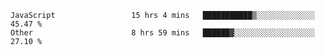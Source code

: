 
<!--
**xy406043/xy406043** is a ✨ _special_ ✨ repository because its `README.md` (this file) appears on your GitHub profile.

Here are some ideas to get you started:

- 🔭 I’m currently working on ...
- 🌱 I’m currently learning ...
- 👯 I’m looking to collaborate on ...
- 🤔 I’m looking for help with ...
- 💬 Ask me about ...
- 📫 How to reach me: ...
- 😄 Pronouns: ...
- ⚡ Fun fact: ...
-->

<!--START_SECTION:waka-->

```text
JavaScript                 15 hrs 4 mins   ███████████▒░░░░░░░░░░░░░   45.47 %
Other                      8 hrs 59 mins   ██████▓░░░░░░░░░░░░░░░░░░   27.10 %
```

<!--END_SECTION:waka-->
